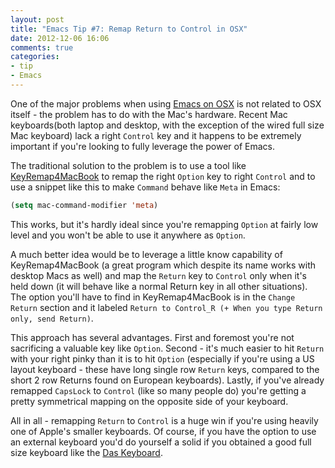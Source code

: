 ```yaml
---
layout: post
title: "Emacs Tip #7: Remap Return to Control in OSX"
date: 2012-12-06 16:06
comments: true
categories: 
- tip
- Emacs
---
```


One of the major problems when using
[Emacs on OSX](http://batsov.com/articles/2012/10/14/emacs-on-osx/) is
not related to OSX itself - the problem has to do with the Mac's
hardware. Recent Mac keyboards(both laptop and desktop, with the
exception of the wired full size Mac keyboard) lack a right `Control`
key and it happens to be extremely important if you're looking to
fully leverage the power of Emacs.

The traditional solution to the problem is to use a tool like
[KeyRemap4MacBook](http://pqrs.org/macosx/keyremap4macbook/) to remap
the right `Option` key to right `Control` and to use a snippet like
this to make `Command` behave like `Meta` in Emacs:

``` cl
(setq mac-command-modifier 'meta)
```

This works, but it's hardly ideal since you're remapping `Option` at
fairly low level and you won't be able to use it anywhere as `Option`.

A much better idea would be to leverage a little know capability of
KeyRemap4MacBook (a great program which despite its name works with
desktop Macs as well) and map the `Return` key to `Control` only
when it's held down (it will behave like a normal Return key in all
other situations). The option you'll have to find in KeyRemap4MacBook
is in the `Change Return` section and it labeled `Return to Control_R
(+ When you type Return only, send Return)`.

This approach has several advantages.  First and foremost you're not
sacrificing a valuable key like `Option`. Second - it's much easier to
hit `Return` with your right pinky than it is to hit `Option`
(especially if you're using a US layout keyboard - these have long
single row `Return` keys, compared to the short 2 row Returns found on
European keyboards). Lastly, if you've already remapped `CapsLock` to
`Control` (like so many people do) you're getting a pretty symmetrical
mapping on the opposite side of your keyboard.

All in all - remapping `Return` to `Control` is a huge win if you're
using heavily one of Apple's smaller keyboards. Of course, if you have
the option to use an external keyboard you'd do yourself a solid if you
obtained a good full size keyboard like the
[Das Keyboard](http://batsov.com/articles/2008/06/16/das-keyboard/).
